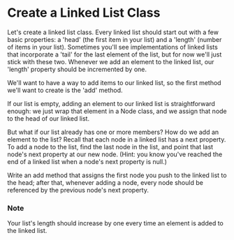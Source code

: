 # Create a Linked List Class
Let's create a linked list class. Every linked list should start out with a few basic properties: a 'head' (the first item in your list) and a 'length' (number of items in your list). Sometimes you'll see implementations of linked lists that incorporate a 'tail' for the last element of the list, but for now we'll just stick with these two. Whenever we add an element to the linked list, our 'length' property should be incremented by one.

We'll want to have a way to add items to our linked list, so the first method we'll want to create is the 'add' method.

If our list is empty, adding an element to our linked list is straightforward enough: we just wrap that element in a Node class, and we assign that node to the head of our linked list.

But what if our list already has one or more members? How do we add an element to the list? Recall that each node in a linked list has a next property. To add a node to the list, find the last node in the list, and point that last node's next property at our new node. (Hint: you know you've reached the end of a linked list when a node's next property is null.)

Write an add method that assigns the first node you push to the linked list to the head; after that, whenever adding a node, every node should be referenced by the previous node's next property.

### Note

Your list's length should increase by one every time an element is added to the linked list.

